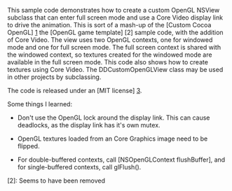 This sample code demonstrates how to create a custom OpenGL NSView subclass
that can enter full screen mode and use a Core Video display link to drive the
animation. This is sort of a mash-up of the [Custom Cocoa OpenGL] [1] the
[OpenGL game template] [2] sample code, with the addition of Core Video. The
view uses two OpenGL contexts, one for windowed mode and one for full screen
mode. The full screen context is shared with the windowed context, so textures
created for the windowed mode are available in the full screen mode. This code
also shows how to create textures using Core Video. The DDCustomOpenGLView
class may be used in other projects by subclassing.

The code is released under an [MIT license] [3].

Some things I learned:

 - Don't use the OpenGL lock around the display link. This can cause
   deadlocks, as the display link has it's own mutex.

 - OpenGL textures loaded from an Core Graphics image need to be flipped.

 - For double-buffered contexts, call [NSOpenGLContext flushBuffer], and for
   single-buffered contexts, call glFlush().

[1]: http://developer.apple.com/samplecode/Custom_Cocoa_OpenGL/index.html

[2]: Seems to have been removed

[3]: http://www.opensource.org/licenses/mit-license.html
